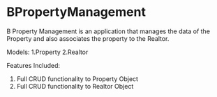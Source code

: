 # BPropertyManagement
B Property Management is an application that manages the data of the Property and also associates the property to the Realtor.

Models:
1.Property
2.Realtor

Features Included:
1. Full CRUD functionality to Property Object
2. Full CRUD functionality to Realtor Object

